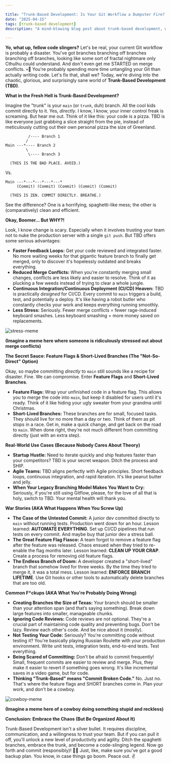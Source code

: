 ```yaml
---

title: "Trunk-Based Development: Is Your Git Workflow a Dumpster Fire? 🔥"
date: "2025-04-15"
tags: [trunk-based development]
description: "A mind-blowing blog post about trunk-based development, written for chaotic Gen Z engineers. Ditch your spaghetti branch workflows and ascend to enlightenment (or at least less merge hell)."

---
```


**Yo, what up, fellow code slingers?** Let's be real, your current Git workflow is probably a disaster. You've got branches branching off branches branching off branches, looking like some sort of fractal nightmare only Cthulhu could understand. And don't even get me STARTED on merge conflicts. 💀🙏 You're probably spending more time untangling your Git than actually writing code. Let's fix that, shall we? Today, we're diving into the chaotic, glorious, and surprisingly sane world of **Trunk-Based Development (TBD)**.

**What in the Fresh Hell is Trunk-Based Development?**

Imagine the "trunk" is your `main` (or `trunk`, duh) branch. All the cool kids commit directly to it. Yes, *directly*. I know, I know, your inner control freak is screaming. But hear me out. Think of it like this: your code is a pizza. TBD is like everyone just grabbing a slice straight from the pie, instead of meticulously cutting out their own personal pizza the size of Greenland.

```ascii
          /---- Branch 1
         /
Main ---*---- Branch 2
         \
          \---- Branch 3

  (THIS IS THE BAD PLACE. AVOID.)
```

Vs.

```ascii
Main ---*---*---*---*---*
     (Commit) (Commit) (Commit) (Commit) (Commit)

  (THIS IS ZEN. COMMIT DIRECTLY. BREATHE.)
```

See the difference? One is a horrifying, spaghetti-like mess; the other is (comparatively) clean and efficient.

**Okay, Boomer... But WHY?!**

Look, I know change is scary. Especially when it involves trusting your team not to nuke the production server with a single `git push`. But TBD offers some serious advantages:

*   **Faster Feedback Loops:** Get your code reviewed and integrated faster. No more waiting weeks for that gigantic feature branch to finally get merged, only to discover it's hopelessly outdated and breaks everything.
*   **Reduced Merge Conflicts:** When you're constantly merging small changes, conflicts are less likely and easier to resolve. Think of it as plucking a few weeds instead of trying to clear a whole jungle.
*   **Continuous Integration/Continuous Deployment (CI/CD) Heaven:** TBD is practically *designed* for CI/CD. Every commit to `main` triggers a build, test, and potentially a deploy. It's like having a robot butler who constantly checks your work and keeps everything running smoothly.
*   **Less Stress:** Seriously. Fewer merge conflicts = fewer rage-induced keyboard smashes. Less keyboard smashing = more money saved on replacements.

![stress-meme](https://i.imgflip.com/3n43n8.jpg)

**(Imagine a meme here where someone is ridiculously stressed out about merge conflicts)**

**The Secret Sauce: Feature Flags & Short-Lived Branches (The "Not-So-Direct" Option)**

Okay, so maybe committing *directly* to `main` still sounds like a recipe for disaster. Fine. We can compromise. Enter **Feature Flags** and **Short-Lived Branches**.

*   **Feature Flags:** Wrap your unfinished code in a feature flag. This allows you to merge the code into `main`, but keep it disabled for users until it's ready. Think of it like hiding your ugly sweater from your grandma until Christmas.
*   **Short-Lived Branches:** These branches are for small, focused tasks. They should live for no more than a day or two. Think of them as pit stops in a race. Get in, make a quick change, and get back on the road to `main`. When done right, they're not much different from committing directly (just with an extra step).

**Real-World Use Cases (Because Nobody Cares About Theory)**

*   **Startup Hustle:** Need to iterate quickly and ship features faster than your competitors? TBD is your secret weapon. Ditch the process and SHIP.
*   **Agile Teams:** TBD aligns perfectly with Agile principles. Short feedback loops, continuous integration, and rapid iteration. It's like peanut butter and jelly.
*   **When Your Legacy Branching Model Makes You Want to Cry:** Seriously, if you're still using Gitflow, please, for the love of all that is holy, switch to TBD. Your mental health will thank you.

**War Stories (AKA What Happens When You Screw Up)**

*   **The Case of the Untested Commit:** A junior dev committed directly to `main` without running tests. Production went down for an hour. Lesson learned: **AUTOMATE EVERYTHING**. Set up CI/CD pipelines that run tests on every commit. And maybe buy that junior dev a stress ball.
*   **The Great Feature Flag Fiasco:** A team forgot to remove a feature flag after the feature was released. Chaos ensued when they tried to re-enable the flag months later. Lesson learned: **CLEAN UP YOUR CRAP**. Create a process for removing old feature flags.
*   **The Endless Branch of Doom:** A developer created a "short-lived" branch that somehow lived for three weeks. By the time they tried to merge it, it was a total mess. Lesson learned: **ENFORCE BRANCH LIFETIME**. Use Git hooks or other tools to automatically delete branches that are too old.

**Common F\*ckups (AKA What You're Probably Doing Wrong)**

*   **Creating Branches the Size of Texas:** Your branch should be smaller than your attention span (and that’s saying something). Break down large features into smaller, manageable chunks.
*   **Ignoring Code Reviews:** Code reviews are not optional. They're a crucial part of maintaining code quality and preventing bugs. Don't be lazy. Review each other's code. And be nice about it (mostly).
*   **Not Testing Your Code:** Seriously? You're committing code without testing it? You're basically playing Russian Roulette with your production environment. Write unit tests, integration tests, end-to-end tests. Test everything.
*   **Being Scared of Committing:** Don't be afraid to commit frequently! Small, frequent commits are easier to review and merge. Plus, they make it easier to revert if something goes wrong. It's like incremental saves in a video game, but for code.
*   **Thinking "Trunk-Based" means "Commit Broken Code."** No. Just no. That's where the feature flags and SHORT branches come in. Plan your work, and don't be a cowboy.

![cowboy-meme](https://i.kym-cdn.com/photos/images/newsfeed/001/516/524/a65.jpg)

**(Imagine a meme here of a cowboy doing something stupid and reckless)**

**Conclusion: Embrace the Chaos (But Be Organized About It)**

Trunk-Based Development isn't a silver bullet. It requires discipline, communication, and a willingness to trust your team. But if you can pull it off, you'll unlock a new level of productivity and agility. Ditch the spaghetti branches, embrace the trunk, and become a code-slinging legend. Now go forth and commit (responsibly)! 🚀🔥 Just, like, make sure you've got a good backup plan. You know, in case things go boom. Peace out. ✌️
